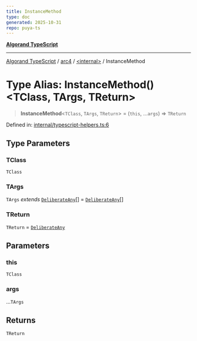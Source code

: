 ```yaml
---
title: InstanceMethod
type: doc
generated: 2025-10-31
repo: puya-ts
---
```

[**Algorand TypeScript**](../../../README.md)

***

[Algorand TypeScript](../../../modules.md) / [arc4](../../README.md) / [\<internal\>](../README.md) / InstanceMethod

# Type Alias: InstanceMethod()\<TClass, TArgs, TReturn\>

> **InstanceMethod**\<`TClass`, `TArgs`, `TReturn`\> = (`this`, ...`args`) => `TReturn`

Defined in: [internal/typescript-helpers.ts:6](https://github.com/algorandfoundation/puya-ts/blob/main/packages/algo-ts/src/internal/typescript-helpers.ts#L6)

## Type Parameters

### TClass

`TClass`

### TArgs

`TArgs` *extends* [`DeliberateAny`](../../../index/-internal-/type-aliases/DeliberateAny.md)[] = [`DeliberateAny`](../../../index/-internal-/type-aliases/DeliberateAny.md)[]

### TReturn

`TReturn` = [`DeliberateAny`](../../../index/-internal-/type-aliases/DeliberateAny.md)

## Parameters

### this

`TClass`

### args

...`TArgs`

## Returns

`TReturn`

